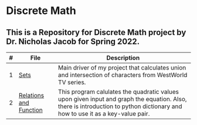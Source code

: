 # Discrete Math

## This is a Repository for Discrete Math project by Dr. Nicholas Jacob for Spring 2022.

|   #   | File            | Description                                        |
| :---: | --------------- | -------------------------------------------------- |
|   1   | <a href="https://github.com/aayushbhurtel/Discrete_Math/blob/main/BhurtelAayush_CPSMA_3913_01_Lesson1_Sets.ipynb">Sets</a>         | Main driver of my project that calculates union and intersection of characters from WestWorld TV series.      |
|   2   | <a href="https://github.com/aayushbhurtel/Discrete_Math/blob/main/BhurtelAayush_CPSMA3913_Lesson2_Relations.ipynb">Relations and Function</a>         | This program calulates the quadratic values upon given input and graph the equation. Also, there is introduction to python dictionary and how to use it as a key-value pair.      |
